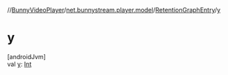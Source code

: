 //[BunnyVideoPlayer](../../../index.md)/[net.bunnystream.player.model](../index.md)/[RetentionGraphEntry](index.md)/[y](y.md)

# y

[androidJvm]\
val [y](y.md): [Int](https://kotlinlang.org/api/latest/jvm/stdlib/kotlin-stdlib/kotlin/-int/index.html)

